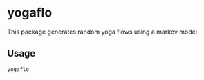 # yogaflo

This package generates random yoga flows using a markov model

## Usage

```
yogaflo
```
